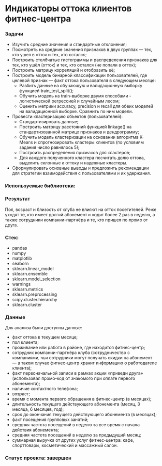 # Индикаторы оттока клиентов фитнес-центра
### Задачи
- Изучить средние значения и стандартные отклонения;
- Посмотреть на средние значения признаков в двух группах — тех, кто ушел в отток и тех, кто остался;
- Построить столбчатые гистограммы и распределения признаков для тех, кто ушёл (отток) и тех, кто остался (не попали в отток);
- Построить матрицу корреляций и отобразить её;
- Построить модель бинарной классификации пользователей, где целевой признак — факт оттока пользователя в следующем месяце:
    * Разбить данные на обучающую и валидационную выборку функцией train_test_split();
    * Обучить модель на train-выборке двумя способами - логистической регрессией и случайным лесом;
    * Оценить метрики accuracy, precision и recall для обеих моделей на валидационной выборке. Сравнить по ним модели.
- Провести кластеризацию объектов (пользователей):
    * Стандартизировать данные;
    * Построить матрицу расстояний функцией linkage() на стандартизованной матрице признаков и дендрограмму;
    * Обучить модель кластеризации на основании алгоритма K-Means и спрогнозировать кластеры клиентов (по условиям задания число равнялось 5);
    * Построить распределения признаков для кластеров;
    * Для каждого полученного кластера посчитать долю оттока, выделить склонные к оттоку и надежные кластеры.
- Сформулировать основные выводы и предложить рекомендации для стратегии взаимодействия с пользователями и их удержания.

### Используемые библиотеки:
### Результат
Пол, возраст и близость от клуба не влияют на отток посетителей.
Реже уходят те, кто имеет долгий абонемент и ходит более 2 раз в неделю, а также сотрудники компании-партнёра и те, кто пришел по промо от друга.

### Стек:
- pandas
- numpy
- matplotlib
- seaborn
- sklearn.linear_model
- sklearn.ensemble
- sklearn.model_selection
- warnings
- sklearn.metrics
- sklearn.preprocessing
- scipy.cluster.hierarchy
- sklearn.cluster

### Данные
Для анализа были доступны данные:
- факт оттока в текущем месяце;
- пол клиента;
- проживание или работа в районе, где находится фитнес-центр;
- сотрудник компании-партнёра клуба (сотрудничество с компаниями, чьи сотрудники могут получать скидки на абонемент — в таком случае фитнес-центр хранит информацию о работодателе клиента);
- факт первоначальной записи в рамках акции «приведи друга» (использовал промо-код от знакомого при оплате первого абонемента);
- наличие контактного телефона;
- возраст;
- время с момента первого обращения в фитнес-центр (в месяцах);
- длительность текущего действующего абонемента (месяц, 3 месяца, 6 месяцев, год);
- срок до окончания текущего действующего абонемента (в месяцах);
- факт посещения групповых занятий;
- средняя частота посещений в неделю за все время с начала действия абонемента;
- средняя частота посещений в неделю за предыдущий месяц;
- суммарная выручка от других услуг фитнес-центра: кафе, спорттовары, косметический и массажный салон.
### Статус проекта: завершен


